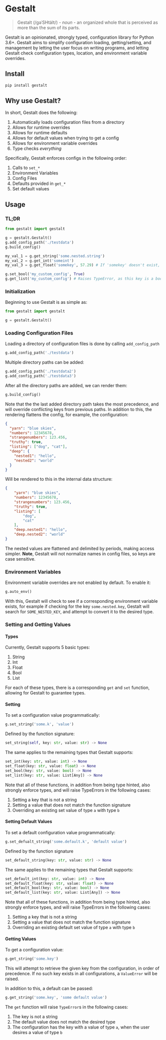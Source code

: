 # Gestalt

> Gestalt (/ɡəˈSHtält/) - _noun_ - an organized whole that is perceived as more than the sum of its parts.

Gestalt is an opinionated, strongly typed, configuration library for Python 3.6+. Gestalt aims to simplify configuration loading, getting/setting, and management by letting the user focus on writing programs, and letting Gestalt check configuration types, location, and environment variable overrides.



## Install

```python
pip install gestalt
```

## Why use Gestalt?

In short, Gestalt does the following:

1. Automatically loads configuration files from a directory
2. Allows for runtime overrides
3. Allows for runtime defaults
4. Allows for default values when trying to get a config
5. Allows for environment variable overrides
6. Type checks _everything_

Specifically, Gestalt enforces configs in the following order:

1. Calls to `set_*`
2. Environment Variables
3. Config Files
4. Defaults provided in `get_*`
5. Set default values

## Usage

### TL;DR

```python
from gestalt import gestalt

g = gestalt.Gestalt()
g.add_config_path('./testdata')
g.build_config()

my_val_1 = g.get_string('some.nested.string')
my_val_2 = g.get_int('someint')
my_val_3 = g.get_float('somekey', 57.29) # If 'somekey' doesn't exist, retrun default value

g.set_bool('my_custom_config', True)
g.get_list('my_custom_config') # Raises TypeError, as this key is a bool, and we asked for a list
```

### Initialization

Beginning to use Gestalt is as simple as:

```python
from gestalt import gestalt

g = gestalt.Gestalt()
```

### Loading Configuration Files

Loading a directory of configuration files is done by calling `add_config_path`

```python
g.add_config_path('./testdata')
```

Multiple directory paths can be added:

```python
g.add_config_path('./testdata2')
g.add_config_path('./testdata3')
```

After all the directory paths are added, we can render them:

```python
g.build_config()
```

Note that the the last added directory path takes the most precedence, and will override conflicting keys from previous paths. In addition to this, the rendering flattens the config, for example, the configuration:

```json
{
  "yarn": "blue skies",
  "numbers": 12345678,
  "strangenumbers": 123.456,
  "truthy": true,
  "listing": ["dog", "cat"],
  "deep": {
    "nested1": "hello",
    "nested2": "world"
  }
}

```

Will be rendered to this in the internal data structure:

```json
{
    "yarn": "blue skies",
    "numbers": 12345678,
    "strangenumbers": 123.456,
    "truthy": true,
    "listing": [
        "dog",
        "cat"
    ],
    "deep.nested1": "hello",
    "deep.nested2": "world"
}

```

The nested values are flattened and delimited by periods, making access simpler. **Note**, Gestalt will not normalize names in config files, so keys are case sensitive.

### Environment Variables

Environment variable overrides are not enabled by default. To enable it:

```python
g.auto_env()
```

With this, Gestalt will check to see if a corresponding environment variable exists, for example if checking for the key `some.nested.key`, Gestalt will search for `SOME_NESTED_KEY`, and attempt to convert it to the desired type.

### Setting and Getting Values

#### Types

Currently, Gestalt supports 5 basic types:

1. String
2. Int
3. Float
4. Bool
5. List

For each of these types, there is a corresponding `get` and `set` function, allowing for Gestalt to guarantee types.

#### Setting

To set a configuration value programmatically:

```python
g.set_string('some.k', 'value')
```

Defined by the function signature:

```python
set_string(self, key: str, value: str) -> None
```

The same applies to the remaining types that Gestalt supports:

```python
set_int(key: str, value: int) -> None
set_float(key: str, value: float) -> None
set_bool(key: str, value: bool) -> None
set_list(key: str, value: List[Any]) -> None
```

Note that all of these functions, in addition from being type hinted, also strongly enforce types, and will raise TypeErrors in the following cases:

1. Setting a key that is not a string
2. Setting a value that does not match the function signature
3. Overriding an existing set value of type `a` with type `b`

#### Setting Default Values

To set a default configuration value programmatically:

```python
g.set_defualt_string('some.default.k', 'default value')
```
Defined by the function signature

```python
set_default_string(key: str, value: str) -> None
```
The same applies to the remaining types that Gestalt supports:

```python
set_default_int(key: str, value: int) -> None
set_default_float(key: str, value: float) -> None
set_default_bool(key: str, value: bool) -> None
set_default_list(key: str, value: List[Any]) -> None
```

Note that all of these functions, in addition from being type hinted, also strongly enforce types, and will raise TypeErrors in the following cases:

1. Setting a key that is not a string
2. Setting a value that does not match the function signature
3. Overriding an existing default set value of type `a` with type `b`

#### Getting Values

To get a configuration value:

```python
g.get_string('some.key')
```

This will attempt to retrieve the given key from the configuration, in order of precedence. If no such key exists in all configurations, a `ValueError` will be raised.

In addition to this, a default can be passed:

```python
g.get_string('some.key', 'some default value')
```

The `get` function will raise `TypeError`s in the following cases:

1. The key is not a string
2. The default value does not match the desired type
3. The configuration has the key with a value of type `a`, when the user desires a value of type `b`